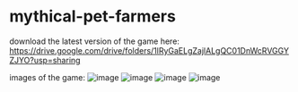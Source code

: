 # mythical-pet-farmers

download the latest version of the game here:
https://drive.google.com/drive/folders/1lRyGaELgZajlALgQC01DnWcRVGGYZJYO?usp=sharing

images of the game:
![image](https://github.com/user-attachments/assets/c8178151-899f-4063-83ea-659a0f332c18)
![image](https://github.com/user-attachments/assets/471b00b4-735e-4af7-806b-28ece7b2703a)
![image](https://github.com/user-attachments/assets/539e266f-5133-49e6-8a80-ed52040d0466)
![image](https://github.com/user-attachments/assets/47df425a-e61f-4b0a-abea-caf8fb697581)
